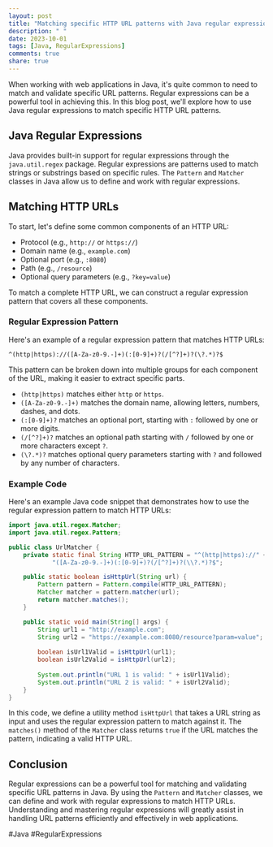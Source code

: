 ```yaml
---
layout: post
title: "Matching specific HTTP URL patterns with Java regular expressions"
description: " "
date: 2023-10-01
tags: [Java, RegularExpressions]
comments: true
share: true
---
```


When working with web applications in Java, it's quite common to need to match and validate specific URL patterns. Regular expressions can be a powerful tool in achieving this. In this blog post, we'll explore how to use Java regular expressions to match specific HTTP URL patterns.

## Java Regular Expressions

Java provides built-in support for regular expressions through the `java.util.regex` package. Regular expressions are patterns used to match strings or substrings based on specific rules. The `Pattern` and `Matcher` classes in Java allow us to define and work with regular expressions.

## Matching HTTP URLs

To start, let's define some common components of an HTTP URL:

- Protocol (e.g., `http://` or `https://`)
- Domain name (e.g., `example.com`)
- Optional port (e.g., `:8080`)
- Path (e.g., `/resource`)
- Optional query parameters (e.g., `?key=value`)

To match a complete HTTP URL, we can construct a regular expression pattern that covers all these components.

### Regular Expression Pattern

Here's an example of a regular expression pattern that matches HTTP URLs:

```
^(http|https)://([A-Za-z0-9.-]+)(:[0-9]+)?(/[^?]+)?(\?.*)?$
```

This pattern can be broken down into multiple groups for each component of the URL, making it easier to extract specific parts.

- `(http|https)` matches either `http` or `https`.
- `([A-Za-z0-9.-]+)` matches the domain name, allowing letters, numbers, dashes, and dots.
- `(:[0-9]+)?` matches an optional port, starting with `:` followed by one or more digits.
- `(/[^?]+)?` matches an optional path starting with `/` followed by one or more characters except `?`.
- `(\?.*)?` matches optional query parameters starting with `?` and followed by any number of characters.

### Example Code

Here's an example Java code snippet that demonstrates how to use the regular expression pattern to match HTTP URLs:

```java
import java.util.regex.Matcher;
import java.util.regex.Pattern;

public class UrlMatcher {
    private static final String HTTP_URL_PATTERN = "^(http|https)://" +
            "([A-Za-z0-9.-]+)(:[0-9]+)?(/[^?]+)?(\\?.*)?$";

    public static boolean isHttpUrl(String url) {
        Pattern pattern = Pattern.compile(HTTP_URL_PATTERN);
        Matcher matcher = pattern.matcher(url);
        return matcher.matches();
    }

    public static void main(String[] args) {
        String url1 = "http://example.com";
        String url2 = "https://example.com:8080/resource?param=value";
        
        boolean isUrl1Valid = isHttpUrl(url1);
        boolean isUrl2Valid = isHttpUrl(url2);
        
        System.out.println("URL 1 is valid: " + isUrl1Valid);
        System.out.println("URL 2 is valid: " + isUrl2Valid);
    }
}
```

In this code, we define a utility method `isHttpUrl` that takes a URL string as input and uses the regular expression pattern to match against it. The `matches()` method of the `Matcher` class returns `true` if the URL matches the pattern, indicating a valid HTTP URL.

## Conclusion

Regular expressions can be a powerful tool for matching and validating specific URL patterns in Java. By using the `Pattern` and `Matcher` classes, we can define and work with regular expressions to match HTTP URLs. Understanding and mastering regular expressions will greatly assist in handling URL patterns efficiently and effectively in web applications.

#Java #RegularExpressions